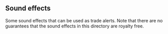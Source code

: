 ## Sound effects

Some sound effects that can be used as trade alerts. Note that there are no guarantees that the sound effects in this directory are royalty free.